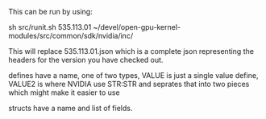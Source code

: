
This can be run by using:

sh src/runit.sh 535.113.01 ~/devel/open-gpu-kernel-modules/src/common/sdk/nvidia/inc/

This will replace 535.113.01.json which is a complete json representing the headers for the version you have checked out.

defines have a name, one of two types, VALUE is just a single value define,
VALUE2 is where NVIDIA use STR:STR and seprates that into two pieces which might make it easier to use

structs have a name and list of fields.

